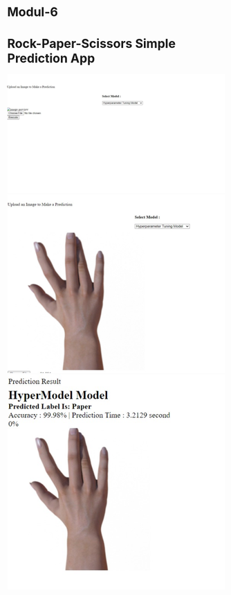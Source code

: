# Modul-6

# Rock-Paper-Scissors Simple Prediction App


<img src="image/awal.jpeg" width="800"/>
<img src="image/kedua.jpeg" width="800"/>
<img src="image/ketiga.jpeg" width="800"/>

